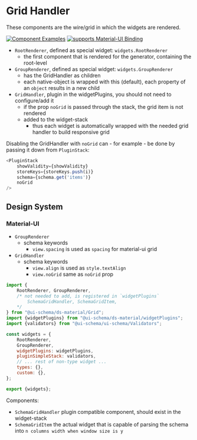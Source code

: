 # Grid Handler

These components are the wire/grid in which the widgets are rendered.

[![Component Examples](https://img.shields.io/badge/Examples-green?labelColor=1d3d39&color=1a6754&logoColor=ffffff&style=flat-square)](#demo-ui-generator) [![supports Material-UI Binding](https://img.shields.io/badge/Material-green?labelColor=1a237e&color=0d47a1&logoColor=ffffff&style=flat-square&logo=mui)](#material-ui)

- `RootRenderer`, defined as special widget: `widgets.RootRenderer`
    - the first component that is rendered for the generator, containing the root-level
- `GroupRenderer`, defined as special widget: `widgets.GroupRenderer`
    - has the GridHandler as children
    - each native-object is wrapped with this (default), each property of an `object` results in a new child
- `GridHandler`, plugin in the widgetPlugins, you should not need to configure/add it
    - if the prop `noGrid` is passed through the stack, the grid item is not rendered
    - added to the widget-stack
        - thus each widget is automatically wrapped with the needed grid handler to build responsive grid

Disabling the GridHandler with `noGrid` can - for example - be done by passing it down from `PluginStack`:

```js
<PluginStack
    showValidity={showValidity}
    storeKeys={storeKeys.push(i)}
    schema={schema.get('items')}
    noGrid
/>
```

## Design System

### Material-UI

- `GroupRenderer`
    - schema keywords
        - `view.spacing` is used as `spacing` for material-ui grid
- `GridHandler`
    - schema keywords
        - `view.align` is used as `style.textAlign`
        - `view.noGrid` same as `noGrid` prop

```js
import {
    RootRenderer, GroupRenderer,
    /* not needed to add, is registered in `widgetPlugins`
        SchemaGridHandler, SchemaGridItem,
    */
} from "@ui-schema/ds-material/Grid";
import {widgetPlugins} from "@ui-schema/ds-material/widgetPlugins";
import {validators} from "@ui-schema/ui-schema/Validators";

const widgets = {
    RootRenderer,
    GroupRenderer,
    widgetPlugins: widgetPlugins,
    pluginSimpleStack: validators,
    // ... rest of non-type widget ...
    types: {},
    custom: {},
};

export {widgets};
```

Components:

- `SchemaGridHandler` plugin compatible component, should exist in the widget-stack
- `SchemaGridItem` the actual widget that is capable of parsing the schema into `n columns width when window size is y`
